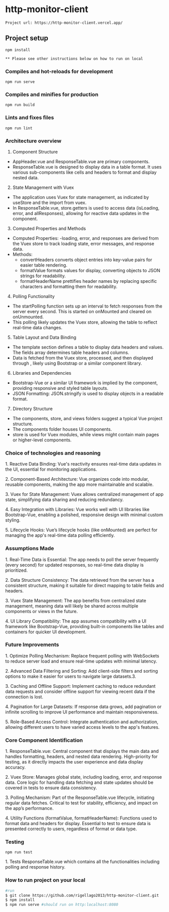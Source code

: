 # http-monitor-client 
```
Project url: https://http-monitor-client.vercel.app/
```
## Project setup
```
npm install

** Please see other instructions below on how to run on local
```

### Compiles and hot-reloads for development
```
npm run serve
```

### Compiles and minifies for production
```
npm run build
```

### Lints and fixes files
```
npm run lint
```

### Architecture overview

1. Component Structure
- AppHeader.vue and ResponseTable.vue are primary components.
- ResponseTable.vue is designed to display data in a table format. It uses various sub-components like cells and headers to format and display nested data.
2. State Management with Vuex
- The application uses Vuex for state management, as indicated by useStore and the import from vuex.
- In ResponseTable.vue, store.getters is used to access data (isLoading, error, and allResponses), allowing for reactive data updates in the component.
3. Computed Properties and Methods
- Computed Properties:
    -loading, error, and responses are derived from the Vuex store to track loading state, error messages, and response data.
- Methods:
  - convertHeaders converts object entries into key-value pairs for easier table rendering.
  - formatValue formats values for display, converting objects to JSON strings for readability.
  - formatHeaderName prettifies header names by replacing specific characters and formatting them for readability.
4. Polling Functionality
  - The startPolling function sets up an interval to fetch responses from the server every second. This is started on onMounted and cleared on onUnmounted.
  - This polling likely updates the Vuex store, allowing the table to reflect real-time data changes.
5. Table Layout and Data Binding
  - The template section defines a table to display data headers and values. The fields array determines table headers and columns.
  - Data is fetched from the Vuex store, processed, and then displayed through <b-table>, likely using Bootstrap or a similar component library.
6. Libraries and Dependencies
  - Bootstrap-Vue or a similar UI framework is implied by the <b-table> component, providing responsive and styled table layouts.
  - JSON Formatting: JSON.stringify is used to display objects in a readable format.
7. Directory Structure
  - The components, store, and views folders suggest a typical Vue project structure.
  - The components folder houses UI components.
  - store is used for Vuex modules, while views might contain main pages or higher-level components.

### Choice of technologies and reasoning

<p> 1. Reactive Data Binding: Vue's reactivity ensures real-time data updates in the UI, essential for monitoring applications. </p>
<p> 2. Component-Based Architecture: Vue organizes code into modular, reusable components, making the app more maintainable and scalable. </p>
<p> 3. Vuex for State Management: Vuex allows centralized management of app state, simplifying data sharing and reducing redundancy. </p>
<p> 4. Easy Integration with Libraries: Vue works well with UI libraries like Bootstrap-Vue, enabling a polished, responsive design with minimal custom styling. </p>
<p> 5. Lifecycle Hooks: Vue’s lifecycle hooks (like onMounted) are perfect for managing the app's real-time data polling efficiently.</p>


### Assumptions Made

<p> 1. Real-Time Data is Essential: The app needs to poll the server frequently (every second) for updated responses, so real-time data display is prioritized. </p>
<p> 2. Data Structure Consistency: The data retrieved from the server has a consistent structure, making it suitable for direct mapping to table fields and headers.  </p>
<p> 3. Vuex State Management: The app benefits from centralized state management, meaning data will likely be shared across multiple components or views in the future. </p>
<p> 4. UI Library Compatibility: The app assumes compatibility with a UI framework like Bootstrap-Vue, providing built-in components like tables and containers for quicker UI development. </p>

### Future Improvements

<p> 1. Optimize Polling Mechanism: Replace frequent polling with WebSockets to reduce server load and ensure real-time updates with minimal latency. </p>
<p> 2. Advanced Data Filtering and Sorting: Add client-side filters and sorting options to make it easier for users to navigate large datasets.3. </p>
<p> 3. Caching and Offline Support: Implement caching to reduce redundant data requests and consider offline support for viewing recent data if the connection is lost. </p>
<p> 4. Pagination for Large Datasets: If response data grows, add pagination or infinite scrolling to improve UI performance and maintain responsiveness. </p>
<p> 5. Role-Based Access Control: Integrate authentication and authorization, allowing different users to have varied access levels to the app's features. </p>


### Core Component Identification
<p> 1. ResponseTable.vue: Central component that displays the main data and handles formatting, headers, and nested data rendering. High-priority for testing, as it directly impacts the user experience and data display accuracy. </p>
<p> 2. Vuex Store: Manages global state, including loading, error, and response data. Core logic for handling data fetching and state updates should be covered in tests to ensure data consistency.  </p>
<p> 3. Polling Mechanism: Part of the ResponseTable.vue lifecycle, initiating regular data fetches. Critical to test for stability, efficiency, and impact on the app’s performance.  </p>
<p> 4. Utility Functions (formatValue, formatHeaderName): Functions used to format data and headers for display. Essential to test to ensure data is presented correctly to users, regardless of format or data type.  </p>

### Testing
```
npm run test
```
<p> 1. Tests ResponseTable.vue which contains all the functionalities including polling and response history. </p>


### How to run project on your local
```bash
#run
$ git clone https://github.com/rigellago2013/http-monitor-client.git
$ npm install
$ npm run serve #should run on http:localhost:8080
```
